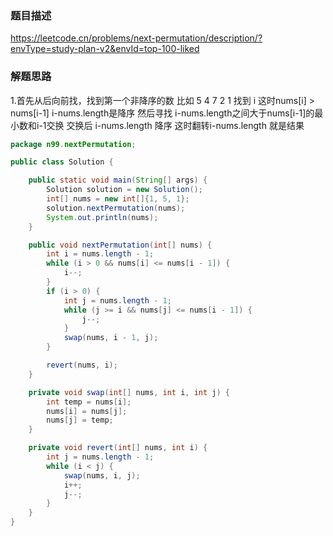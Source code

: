 ### 题目描述

https://leetcode.cn/problems/next-permutation/description/?envType=study-plan-v2&envId=top-100-liked

### 解题思路

1.首先从后向前找，找到第一个非降序的数
比如 5 4 7 2 1
找到 i 这时nums[i] > nums[i-1]  i-nums.length是降序
然后寻找 i-nums.length之间大于nums[i-1]的最小数和i-1交换
交换后 i-nums.length 降序
这时翻转i-nums.length 就是结果

```java
package n99.nextPermutation;

public class Solution {

    public static void main(String[] args) {
        Solution solution = new Solution();
        int[] nums = new int[]{1, 5, 1};
        solution.nextPermutation(nums);
        System.out.println(nums);
    }

    public void nextPermutation(int[] nums) {
        int i = nums.length - 1;
        while (i > 0 && nums[i] <= nums[i - 1]) {
            i--;
        }
        if (i > 0) {
            int j = nums.length - 1;
            while (j >= i && nums[j] <= nums[i - 1]) {
                j--;
            }
            swap(nums, i - 1, j);
        }

        revert(nums, i);
    }

    private void swap(int[] nums, int i, int j) {
        int temp = nums[i];
        nums[i] = nums[j];
        nums[j] = temp;
    }

    private void revert(int[] nums, int i) {
        int j = nums.length - 1;
        while (i < j) {
            swap(nums, i, j);
            i++;
            j--;
        }
    }
}

```